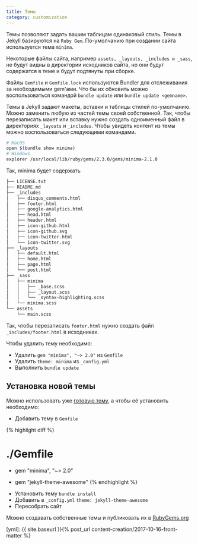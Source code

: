 ```yaml
---
title: Темы
category: customization
---
```


Темы позволяют задать вашим таблицам одинаковый стиль. Темы в Jekyll базируются на `Ruby Gem`. По-умолчанию при создании сайта используется тема `minima`.  

Некоторые файлы сайта, например `assets, _layouts, _includes и _sass`, не будут видны в директории исходников сайта, но они будут содержатся в теме и будут подтянуты при сборке.  

Файлы `Gemfile` и `Gemfile.lock` используются Bundler для отслеживания за необходимыми gem'ами. Что бы их обновить можно воспользоваться командой `bundle update` или `bundle update <gemname>`.

Темы в Jekyll задают макеты, вставки и таблицы стилей по-умолчанию. Можно заменить любую из частей темы своей собственной. Так, чтобы перезаписать макет или вставку нужно создать одноименный файл в директориях `_layouts` и `_includes`. Чтобы увидеть контент из темы можно воспользоваться следующими командами.
```bash
# MacOS
open $(bundle show minima)
# Windows
explorer /usr/local/lib/ruby/gems/2.3.0/gems/minima-2.1.0
```

Так, minima будет содержать
```bash
├── LICENSE.txt
├── README.md
├── _includes
│   ├── disqus_comments.html
│   ├── footer.html
│   ├── google-analytics.html
│   ├── head.html
│   ├── header.html
│   ├── icon-github.html
│   ├── icon-github.svg
│   ├── icon-twitter.html
│   └── icon-twitter.svg
├── _layouts
│   ├── default.html
│   ├── home.html
│   ├── page.html
│   └── post.html
├── _sass
│   ├── minima
│   │   ├── _base.scss
│   │   ├── _layout.scss
│   │   └── _syntax-highlighting.scss
│   └── minima.scss
└── assets
    └── main.scss
```

Так, чтобы перезаписать `footer.html` нужно создать файл `_includes/footer.html` в исходниках.

Чтобы удалить тему необходимо:
- Удалить `gem "minima", "~> 2.0"` из `Gemfile`
- Удалить `theme: minima` из `_config.yml`
- Выполнить `bundle update`

## Установка новой темы
Можно использовать уже [готовую тему](https://rubygems.org/search?utf8=%E2%9C%93&query=jekyll-theme), а чтобы её установить необходимо:
- Добавить тему в `Gemfile`

{% highlight diff %}
# ./Gemfile

- gem "minima", "~> 2.0"
+ gem "jekyll-theme-awesome"
{% endhighlight %}

- Установить тему `bundle install`
- Добавить в `_config.yml` `theme: jekyll-theme-awesome`
- Пересобрать сайт

Можно создавать собственные темы и публиковать их в [RubyGems.org](https://RubyGems.org)

[yml]: {{ site.baseurl }}{% post_url content-creation/2017-10-16-front-matter %}

